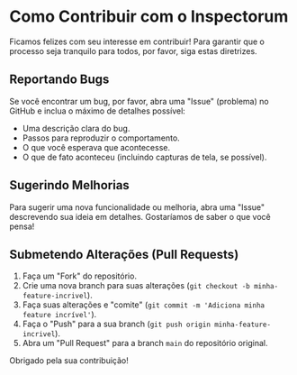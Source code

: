 # Como Contribuir com o Inspectorum

Ficamos felizes com seu interesse em contribuir! Para garantir que o processo seja tranquilo para todos, por favor, siga estas diretrizes.

## Reportando Bugs

Se você encontrar um bug, por favor, abra uma "Issue" (problema) no GitHub e inclua o máximo de detalhes possível:
* Uma descrição clara do bug.
* Passos para reproduzir o comportamento.
* O que você esperava que acontecesse.
* O que de fato aconteceu (incluindo capturas de tela, se possível).

## Sugerindo Melhorias

Para sugerir uma nova funcionalidade ou melhoria, abra uma "Issue" descrevendo sua ideia em detalhes. Gostaríamos de saber o que você pensa!

## Submetendo Alterações (Pull Requests)

1.  Faça um "Fork" do repositório.
2.  Crie uma nova branch para suas alterações (`git checkout -b minha-feature-incrivel`).
3.  Faça suas alterações e "comite" (`git commit -m 'Adiciona minha feature incrível'`).
4.  Faça o "Push" para a sua branch (`git push origin minha-feature-incrivel`).
5.  Abra um "Pull Request" para a branch `main` do repositório original.

Obrigado pela sua contribuição!

